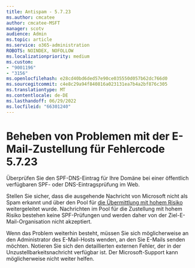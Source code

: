 ```yaml
---
title: Antispam - 5.7.23
ms.author: cmcatee
author: cmcatee-MSFT
manager: scotv
audience: Admin
ms.topic: article
ms.service: o365-administration
ROBOTS: NOINDEX, NOFOLLOW
ms.localizationpriority: medium
ms.custom:
- "9001196"
- "3156"
ms.openlocfilehash: e28cd40bd6ded57e90ce035550d057b62dc766d0
ms.sourcegitcommit: c4e8c29a94f840816a023131ea7b4a2bf876c305
ms.translationtype: MT
ms.contentlocale: de-DE
ms.lasthandoff: 06/29/2022
ms.locfileid: "66301240"
---
```

# <a name="fix-email-delivery-issues-for-error-code-5723"></a>Beheben von Problemen mit der E-Mail-Zustellung für Fehlercode 5.7.23

Überprüfen Sie den SPF-DNS-Eintrag für Ihre Domäne bei einer öffentlich verfügbaren SPF- oder DNS-Eintragsprüfung im Web.

Stellen Sie sicher, dass die ausgehende Nachricht von Microsoft nicht als Spam erkannt und über den Pool für [die Übermittlung mit hohem Risiko](https://docs.microsoft.com/microsoft-365/security/office-365-security/high-risk-delivery-pool-for-outbound-messages) weitergeleitet wurde. Nachrichten im Pool für die Zustellung mit hohem Risiko bestehen keine SPF-Prüfungen und werden daher von der Ziel-E-Mail-Organisation nicht akzeptiert.

Wenn das Problem weiterhin besteht, müssen Sie sich möglicherweise an den Administrator des E-Mail-Hosts wenden, an den Sie E-Mails senden möchten. Notieren Sie sich den detaillierten externen Fehler, der in der Unzustellbarkeitsnachricht verfügbar ist. Der Microsoft-Support kann möglicherweise nicht weiter helfen.
